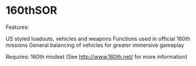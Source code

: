 # 160thSOR
Features:

US styled loadouts, vehicles and weapons
Functions used in official 160th missions
General balancing of vehicles for greater immersive gameplay

Requires:
160th modset (See http://www.160th.net/ for more information)
